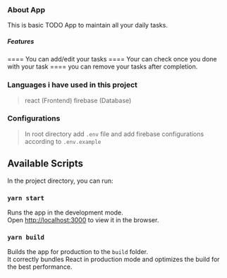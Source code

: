 
### About App

This is basic TODO App to maintain all your daily tasks.
##### Features #####
==== You can add/edit your tasks
==== Your can check once you done with your task
==== you can remove your tasks after completion.

### Languages i have used in this project

> react (Frontend)
> firebase (Database)


### Configurations

> In root directory add `.env` file and add firebase configurations according to `.env.example`


## Available Scripts

In the project directory, you can run:

### `yarn start`

Runs the app in the development mode.\
Open [http://localhost:3000](http://localhost:3000) to view it in the browser.

### `yarn build`

Builds the app for production to the `build` folder.\
It correctly bundles React in production mode and optimizes the build for the best performance.